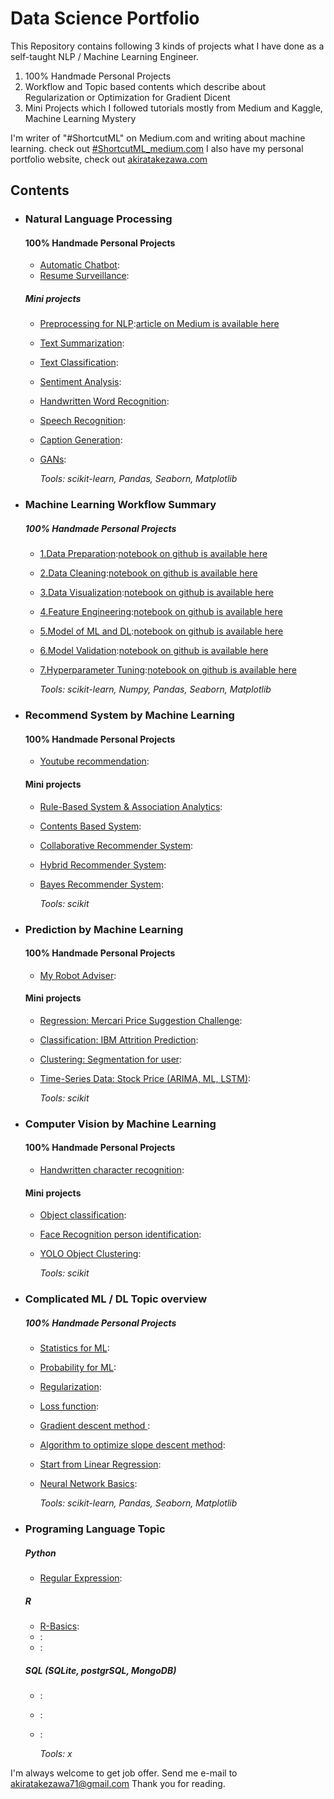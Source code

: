 # Data Science Portfolio
This Repository contains following 3 kinds of projects what I have done as a self-taught NLP / Machine Learning Engineer.
1. 100% Handmade Personal Projects
2. Workflow and Topic based contents which describe about Regularization or Optimization for Gradient Dicent
3. Mini Projects which I followed tutorials mostly from Medium and Kaggle, Machine Learning Mystery

I'm writer of "#ShortcutML" on Medium.com and writing about machine learning. check out [#ShortcutML_medium.com](https://medium.com/@akiratakezawa)
I also have my personal portfolio website, check out [akiratakezawa.com](https://www.resume.id/samurainote/works)


## Contents

- ### Natural Language Processing

	#### 100% Handmade Personal Projects
	- [Automatic Chatbot]():
	- [Resume Surveillance]():
	##### Mini projects
	- [Preprocessing for NLP](https://github.com/samurainote/nlp_preprocessing_tool-kit):[article on Medium is available here](https://medium.com/@akiratakezawa/the-comprehensive-nlp-preprocessing-list-and-simplest-code-kit-shortcutnlp-7a6f7a8963b9)
	- [Text Summarization](https://github.com/samurainote/AbstractTextSummarization_Seq2Seq_Chainer):
	- [Text Classification](https://github.com/samurainote/Text_Classification_LSTM_Chainer/blob/master/code/main_code.ipynb):
	- [Sentiment Analysis]():
	- [Handwritten Word Recognition]():
	- [Speech Recognition](https://github.com/samurainote/Speech_Recognition_RNN_TensorFlow):
	- [Caption Generation](https://github.com/samurainote/CaptionGeneration_CNNandLSTM_Keras):
	- [GANs](https://github.com/samurainote/GANs_Pytorch):

		_Tools: scikit-learn, Pandas, Seaborn, Matplotlib_

- ### Machine Learning Workflow Summary

	##### 100% Handmade Personal Projects
	- [1.Data Preparation](https://medium.com/@akiratakezawa/01-data-preparation-scraping-data-from-medium-and-storing-in-sql-79083029f828):[notebook on github is available here]()
	- [2.Data Cleaning](https://medium.com/@akiratakezawa/04-data-cleaning-if-you-feed-better-ml-reply-better-to-your-task-d688f9137022):[notebook on github is available here](https://github.com/samurainote/Data-Cleaning)
	- [3.Data Visualization](https://medium.com/@akiratakezawa/03-data-visualization-show-your-skill-of-storytelling-from-data-a50c8818c2db):[notebook on github is available here]()
	- [4.Feature Engineering](https://medium.com/@akiratakezawa/02-feature-engineering-principles-for-choosing-right-features-2503c9bd857):[notebook on github is available here]()
	- [5.Model of ML and DL](https://medium.com/@akiratakezawa/05-model-application-how-to-compare-and-choose-the-best-ml-model-b7cfff804c08):[notebook on github is available here]()
	- [6.Model Validation](http://bit.ly/2DjTvBZ):[notebook on github is available here]()
	- [7.Hyperparameter Tuning](https://medium.com/@akiratakezawa/07-hyperparameter-tuning-a-final-method-to-improve-model-accuracy-b98ba860f2a6):[notebook on github is available here]()

		_Tools: scikit-learn, Numpy, Pandas, Seaborn, Matplotlib_

- ### Recommend System by Machine Learning

	#### 100% Handmade Personal Projects
	- [Youtube recommendation]():
	#### Mini projects
	- [Rule-Based System & Association Analytics]():
	- [Contents Based System]():
	- [Collaborative Recommender System]():
	- [Hybrid Recommender System]():
	- [Bayes Recommender System]():


		_Tools: scikit_

- ### Prediction by Machine Learning

	#### 100% Handmade Personal Projects
	- [My Robot Adviser]():
	#### Mini projects
	- [Regression: Mercari Price Suggestion Challenge](https://github.com/samurainote/mercari_price_prediction):
	- [Classification: IBM Attrition Prediction](https://github.com/samurainote/ibm_attrition_classification):
	- [Clustering: Segmentation for user]():
	- [Time-Series Data: Stock Price (ARIMA, ML, LSTM)](https://github.com/samurainote/Simple_Neural_Network_for_stock_price_prediction):



		_Tools: scikit_

- ### Computer Vision by Machine Learning

	#### 100% Handmade Personal Projects
	- [Handwritten character recognition]():
	#### Mini projects
	- [Object classification](https://github.com/samurainote/Image_Classifier_Dog_or_Cat_with_Keras/blob/master/dogvscat.ipynb):
	- [Face Recognition person identification](https://github.com/samurainote/Face_Detection_with_OpenCV/blob/master/Face%20Detection.ipynb):
	- [YOLO Object Clustering]():

		_Tools: scikit_

- ### Complicated ML / DL Topic overview

	##### 100% Handmade Personal Projects
	- [Statistics for ML]():
	- [Probability for ML]():
	- [Regularization]():
	- [Loss function]():
	- [Gradient descent method ]():
	- [Algorithm to optimize slope descent method]():
	- [Start from Linear Regression](https://github.com/samurainote/Boston_House_Price_with_Linear_Regression/blob/master/Boston_House_Price_with_Linear_Regression.ipynb):
	- [Neural Network Basics](https://github.com/samurainote/Neural_Network_from_scratch):

		_Tools: scikit-learn, Pandas, Seaborn, Matplotlib_

- ### Programing Language Topic

	##### Python
	- [Regular Expression]():
	##### R
	- [R-Basics](https://github.com/samurainote/R-Basics):
	- []():
	- []():
	##### SQL (SQLite, postgrSQL, MongoDB)
	- []():
	- []():
	- []():

		_Tools: x_


I'm always welcome to get job offer. Send me e-mail to akiratakezawa71@gmail.com
Thank you for reading.
